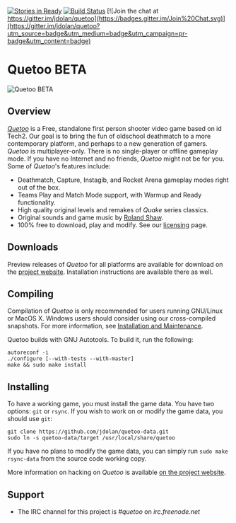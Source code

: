 [![Stories in Ready](https://badge.waffle.io/jdolan/quetoo.png?label=ready&title=Ready)](https://waffle.io/jdolan/quetoo)
[![Build Status](http://ci.quetoo.org/job/quetoo-linux-x86_64/badge/icon)](http://ci.quetoo.org/job/quetoo-linux-x86_64/)
[![Join the chat at https://gitter.im/jdolan/quetoo](https://badges.gitter.im/Join%20Chat.svg)](https://gitter.im/jdolan/quetoo?utm_source=badge&utm_medium=badge&utm_campaign=pr-badge&utm_content=badge)

# Quetoo BETA

![Quetoo BETA](http://farm8.staticflickr.com/7052/6840396962_e01802d3f9_c.jpg)

## Overview

[_Quetoo_](http://quetoo.org) is a Free, standalone first person shooter video game based on id Tech2. Our goal is to bring the fun of oldschool deathmatch to a more contemporary platform, and perhaps to a new generation of gamers. _Quetoo_ is multiplayer-only. There is no single-player or offline gameplay mode. If you have no Internet and no friends, _Quetoo_ might not be for you. Some of _Quetoo_'s features include:

 * Deathmatch, Capture, Instagib, and Rocket Arena gameplay modes right out of the box.
 * Teams Play and Match Mode support, with Warmup and Ready functionality.
 * High quality original levels and remakes of _Quake_ series classics.
 * Original sounds and game music by <a href="http://rolandshaw.wordpress.com/">Roland Shaw</a>.
 * 100% free to download, play and modify. See our <a href="http://quetoo.org/books/documentation/licensing">licensing</a> page.

## Downloads

Preview releases of _Quetoo_ for all platforms are available for download on the [project website](http://quetoo.org/pages/downloads). Installation instructions are available there as well.

## Compiling

Compilation of _Quetoo_ is only recommended for users running GNU/Linux or MacOS X. Windows users should consider using our cross-compiled snapshots. For more information, see [Installation and Maintenance](http://quetoo.org/books/documentation/installation-and-maintenance).

Quetoo builds with GNU Autotools. To build it, run the following:

    autoreconf -i
    ./configure [--with-tests --with-master]
    make && sudo make install

## Installing

To have a working game, you must install the game data. You have two options: `git` or `rsync`. If you wish to work on or modify the game data, you should use `git`:

    git clone https://github.com/jdolan/quetoo-data.git
    sudo ln -s quetoo-data/target /usr/local/share/quetoo
    
If you have no plans to modify the game data, you can simply run `sudo make rsync-data` from the source code working copy.

More information on hacking on _Quetoo_ is available [on the project website](http://quetoo.org/books/documentation/developing-and-modding).

## Support
 * The IRC channel for this project is *#quetoo* on *irc.freenode.net*
